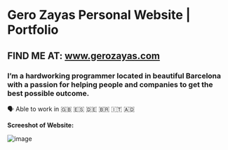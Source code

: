 # Gero Zayas Personal Website | Portfolio 

## FIND ME AT: www.gerozayas.com

### I’m a hardworking programmer located in beautiful Barcelona with a passion for helping people and companies to get the best possible outcome.
🗣️ Able to work in 🇬🇧 🇪🇸 🇩🇪 🇧🇷 🇮🇹 🇦🇩 

**Screeshot of Website:**

![image](https://user-images.githubusercontent.com/77191089/222718098-9c42e749-78ce-4a7b-8258-25955c12824f.png)

